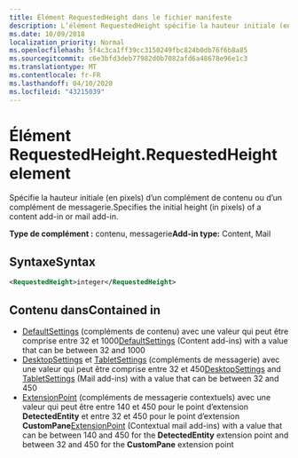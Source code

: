 ```yaml
---
title: Élément RequestedHeight dans le fichier manifeste
description: L’élément RequestedHeight spécifie la hauteur initiale (en pixels) d’un complément de contenu ou de messagerie.
ms.date: 10/09/2018
localization_priority: Normal
ms.openlocfilehash: 5f4c3ca1ff39cc3150249fbc824b0db76f6b8a85
ms.sourcegitcommit: c6e3bfd3deb77982d0b7082afd6a48678e96e1c3
ms.translationtype: MT
ms.contentlocale: fr-FR
ms.lasthandoff: 04/10/2020
ms.locfileid: "43215039"
---
```

# <a name="requestedheight-element"></a><span data-ttu-id="8ef5d-103">Élément RequestedHeight.</span><span class="sxs-lookup"><span data-stu-id="8ef5d-103">RequestedHeight element</span></span>

<span data-ttu-id="8ef5d-104">Spécifie la hauteur initiale (en pixels) d’un complément de contenu ou d’un complément de messagerie.</span><span class="sxs-lookup"><span data-stu-id="8ef5d-104">Specifies the initial height (in pixels) of a content add-in or mail add-in.</span></span>

<span data-ttu-id="8ef5d-105">**Type de complément :** contenu, messagerie</span><span class="sxs-lookup"><span data-stu-id="8ef5d-105">**Add-in type:** Content, Mail</span></span>

## <a name="syntax"></a><span data-ttu-id="8ef5d-106">Syntaxe</span><span class="sxs-lookup"><span data-stu-id="8ef5d-106">Syntax</span></span>

```XML
<RequestedHeight>integer</RequestedHeight>
```

## <a name="contained-in"></a><span data-ttu-id="8ef5d-107">Contenu dans</span><span class="sxs-lookup"><span data-stu-id="8ef5d-107">Contained in</span></span>

- <span data-ttu-id="8ef5d-108">[DefaultSettings](defaultsettings.md) (compléments de contenu) avec une valeur qui peut être comprise entre 32 et 1000</span><span class="sxs-lookup"><span data-stu-id="8ef5d-108">[DefaultSettings](defaultsettings.md) (Content add-ins) with a value that can be between 32 and 1000</span></span>
- <span data-ttu-id="8ef5d-109">[DesktopSettings](desktopsettings.md) et [TabletSettings](tabletsettings.md) (compléments de messagerie) avec une valeur qui peut être comprise entre 32 et 450</span><span class="sxs-lookup"><span data-stu-id="8ef5d-109">[DesktopSettings](desktopsettings.md) and [TabletSettings](tabletsettings.md) (Mail add-ins) with a value that can be between 32 and 450</span></span>
- <span data-ttu-id="8ef5d-110">[ExtensionPoint](extensionpoint.md) (compléments de messagerie contextuels) avec une valeur qui peut être entre 140 et 450 pour le point d’extension **DetectedEntity** et entre 32 et 450 pour le point d’extension **CustomPane**</span><span class="sxs-lookup"><span data-stu-id="8ef5d-110">[ExtensionPoint](extensionpoint.md) (Contextual mail add-ins) with a value that can be between 140 and 450 for the **DetectedEntity** extension point and between 32 and 450 for the **CustomPane** extension point</span></span>
